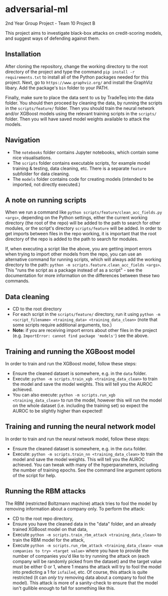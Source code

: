 # adversarial-ml
2nd Year Group Project - Team 10 Project B

This project aims to investigate black-box attacks on credit-scoring models, and suggest ways of defending against them.

## Installation

After cloning the repository, change the working directory to the root directory of the project and type the command `pip install -r requirements.txt` to install all of the Python packages needed for this project. Next, go to `https://www.graphviz.org/` and install the GraphViz libary. Add the package's `bin` folder to your PATH.

Finally, make sure to place the data sent to us by TradeTeq into the data folder. You should then proceed by cleaning the data, by running the scripts in the `scripts/feature/` folder. Then you should train the neural network and/or XGBoost models using the relevant training scripts in the `scripts/` folder. Then you will have saved model weights available to attack the models.

## Navigation

- The `notebooks` folder contains Jupyter notebooks, which contain some nice visualisations.
- The `scripts` folder contains executable scripts, for example model training & testing, data cleaning, etc. There is a separate `feature` subfolder for data cleaning.
- The `models` folder contains code for creating models (intended to be imported, not directly executed.)

## A note on running scripts

When we run a command like `python scripts/feature/clean_acc_fields.py <args>`, depending on the Python settings, either the current working directory (the root of the repo) will be added to the path to search for other modules, or the script's directory `scripts/feature` will be added. In order to get imports between files in the repo working, it is important that the root directory of the repo is added to the path to search for modules.

If, when executing a script like the above, you are getting import errors when trying to import other models from the repo, you can use an alternative command for running scripts, which will always add the working directory to the path: `python -m scripts.feature.clean_acc_fields <args>`. This "runs the script as a package instead of as a script" - see the documentation for more information on the differences between these two commands.

## Data cleaning

- CD to the root directory
- For each script in the `scripts/feature/` directory, run it using `python -m <script_filename> <training_data> <training_data_clean>` (note that some scripts require additional arguments, too.)
- **Note:** if you are receiving import errors about other files in the project (e.g. `ImportError: cannot find package 'models'`) see the above.

## Training and running the XGBoost model

In order to train and run the XGBoost model, follow these steps:
- Ensure the cleaned dataset is somewhere, e.g. in the `data` folder.
- Execute: `python -m scripts.train_xgb <training_data_clean>` to train the model and save the model weights. This will tell you the AUROC achieved.
- You can also execute: `python -m scripts.run_xgb <training_data_clean>` to run the model, however this will run the model on the whole dataset (i.e. including the training set) so expect the AUROC to be slightly higher than expected!

## Training and running the neural network model

In order to train and run the neural network model, follow these steps:
- Ensure the cleaned dataset is somewhere, e.g. in the `data` folder.
- Execute: `python -m scripts.train_nn <training_data_clean>` to train the model and save the model weights. This will tell you the AUROC achieved. You can tweak with many of the hyperparameters, including the number of training epochs. See the command line argument options of the script for help.

## Running the RBM attacks

The RBM (restricted Boltzmann machine) attack tries to fool the model by removing information about a company only. To perform the attack:
- CD to the root repo directory,
- Ensure you have the cleaned data in the "data" folder, and an already trained XGBoost model on that data,
- Execute `python -m scripts.train_rbm_attack <training_data_clean>` to train the RBM model for the attack,
- Execute `python -m scripts.run_rbm_attack <training_data_clean> <num companies to try> <target value>` where you have to provide the number of companies you'd like to try running the attack on (each company will be randomly picked from the dataset) and the target value must be either 0 or 1, where 1 means the attack will try to fool the model into predicting a 1 for `isfailed`, etc.
Of course, this attack is quite restricted (it can *only* try removing data about a company to fool the model). This attack is more of a sanity-check to ensure that the model isn't gullible enough to fall for something like this.

